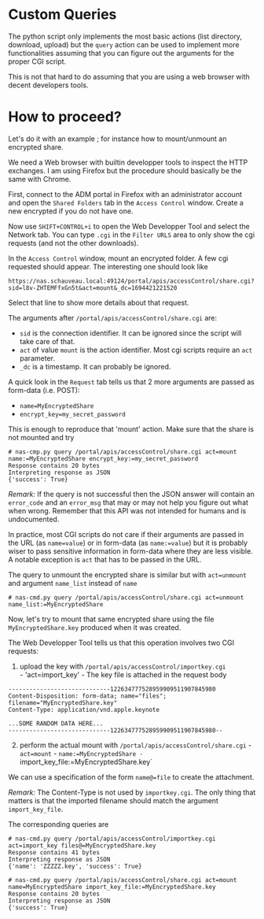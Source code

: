 # Custom Queries

The python script only implements the most basic actions (list directory, download, upload) but the `query` action can be used to implement more functionalities assuming that you can figure out the arguments for the proper CGI script.

This is not that hard to do assuming that you are using a web browser with decent developers tools.

# How to proceed?


Let's do it with an example ; for instance how to mount/unmount an encrypted share.

We need a Web browser with builtin developper tools to inspect the HTTP exchanges. I am using Firefox but the procedure should basically be the same with Chrome.  

First, connect to the ADM portal in Firefox with an administrator account and open the `Shared Folders` tab in the `Access Control` window. Create a new encrypted if you do not have one.

Now use `SHIFT+CONTROL+i` to open the Web Developper Tool and select the Network tab. You can type `.cgi` in the `Filter URLS` area to only show the cgi requests (and not the other downloads). 

In the `Access Control` window, mount an encrypted folder. A few cgi requested should appear. The interesting one should look like

	https://nas.schauveau.local:49124/portal/apis/accessControl/share.cgi?sid=l8v-ZHTEMFfxGn5t&act=mount&_dc=1694421221520

Select that line to show more details about that request.

The arguments after `/portal/apis/accessControl/share.cgi` are:
  - `sid` is the connection identifier. It can be ignored since the script will take care of that.
  - `act` of value `mount` is the action identifier. Most cgi scripts require an `act` parameter.
  - `_dc` is a timestamp. It can probably be ignored.

A quick look in the `Request` tab tells us that 2 more arguments are passed as form-data (i.e. POST):
  - `name=MyEncryptedShare`
  - `encrypt_key=my_secret_password`

This is enough to reproduce that 'mount' action. Make sure that the share is not mounted and try

```
# nas-cmp.py query /portal/apis/accessControl/share.cgi act=mount name:=MyEncryptedShare encrypt_key:=my_secret_password
Response contains 20 bytes
Interpreting response as JSON
{'success': True}
```

*Remark:* If the query is not successful then the JSON answer will contain an `error_code` and an `error_msg` that may or may not help you figure out what when wrong. Remember that this API was not intended for humans and is undocumented.

In practice, most CGI scripts do not care if their arguments are passed in the URL (as `name=value`) or in form-data (as `name:=value`) but it is probably wiser to pass sensitive information in form-data where they are less visible. A notable exception is `act` that has to be passed in the URL.

The query to unmount the encrypted share is similar but with `act=unmount` and argument `name_list` instead of `name` 

```
# nas-cmd.py query /portal/apis/accessControl/share.cgi act=unmount name_list:=MyEncryptedShare 
```

Now, let's try to mount that same encrypted share using the file `MyEncryptedShare.key` produced when it was created.

The Web Developper Tool tells us that this operation involves two CGI requests:

  1. upload the key with `/portal/apis/accessControl/importkey.cgi`  
    - 'act=import_key'
    - The key file is attached in the request body 
```
-----------------------------122634777528959909511907845980
Content-Disposition: form-data; name="files"; filename="MyEncryptedShare.key"
Content-Type: application/vnd.apple.keynote

...SOME RANDOM DATA HERE... 
-----------------------------122634777528959909511907845980--
```
  2. perform the actual mount with `/portal/apis/accessControl/share.cgi` 
    - `act=mount`
    - `name:=MyEncryptedShare
    - `import_key_file:=MyEncryptedShare.key`

We can use a specification of the form `name@=file` to create the attachment.

*Remark:* The Content-Type is not used by `importkey.cgi`. The only thing that matters is that the imported filename should match the argument `import_key_file`.

The corresponding queries are

```
# nas-cmd.py query /portal/apis/accessControl/importkey.cgi  act=import_key files@=MyEncryptedShare.key 
Response contains 41 bytes
Interpreting response as JSON
{'name': 'ZZZZZ.key', 'success': True}
        
# nas-cmd.py query /portal/apis/accessControl/share.cgi act=mount name=MyEncryptedShare import_key_file:=MyEncryptedShare.key
Response contains 20 bytes
Interpreting response as JSON
{'success': True}
```



